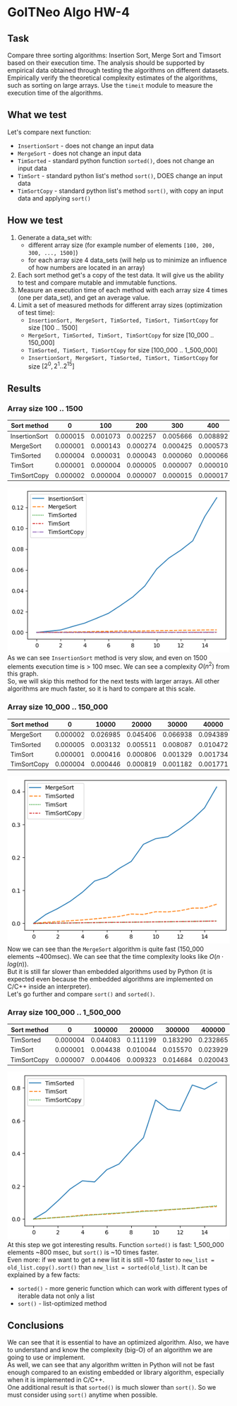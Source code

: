 # GoITNeo Algo HW-4

## Task
Compare three sorting algorithms: Insertion Sort, Merge Sort and Timsort based on their execution time. The analysis should be supported by empirical data obtained through testing the algorithms on different datasets. Empirically verify the theoretical complexity estimates of the algorithms, such as sorting on large arrays. Use the ```timeit``` module to measure the execution time of the algorithms.

## What we test
Let's compare next function:
 - ```InsertionSort``` - does not change an input data
 - ```MergeSort``` - does not change an input data
 - ```TimSorted``` - standard python function ```sorted()```, does not change an input data
 - ```TimSort``` - standard python list's method ```sort()```, DOES change an input data
 - ```TimSortCopy``` - standard python list's method ```sort()```, with copy an input data and applying ```sort()```

## How we test
1. Generate a data_set with:
    - different array size (for example number of elements ```[100, 200, 300, ..., 1500]```)
    - for each array size 4 data_sets (will help us to minimize an influence of how numbers are located in an array)
2. Each sort method get's a copy of the test data. It will give us the ability to test and compare mutable and immutable functions.
3. Measure an execution time of each method with each array size 4 times (one per data_set), and get an average value.
4. Limit a set of measured methods for different array sizes (optimization of test time):
    - ```InsertionSort, MergeSort, TimSorted, TimSort, TimSortCopy``` for size [100 .. 1500]
    - ```MergeSort, TimSorted, TimSort, TimSortCopy``` for size [10_000 .. 150_000]
    - ```TimSorted, TimSort, TimSortCopy``` for size [100_000 .. 1_500_000]
    - ```InsertionSort, MergeSort, TimSorted, TimSort, TimSortCopy``` for size $[2^{0},2^{1} .. 2^{15}]$

## Results
### Array size 100 .. 1500
|  Sort method   |    0     |   100    |   200    |   300    |   400    |   500    |   600    |   700    |   800    |   900    |   1000   |   1100   |   1200   |   1300   |   1400   |   1500   |
|----------------|----------|----------|----------|----------|----------|----------|----------|----------|----------|----------|----------|----------|----------|----------|----------|----------|
| InsertionSort  | 0.000015 | 0.001073 | 0.002257 | 0.005666 | 0.008892 | 0.013549 | 0.018383 | 0.025913 | 0.033954 | 0.044445 | 0.060831 | 0.071298 | 0.078907 | 0.087913 | 0.111291 | 0.129313 |
|   MergeSort    | 0.000001 | 0.000143 | 0.000274 | 0.000425 | 0.000573 | 0.000836 | 0.000939 | 0.001361 | 0.001221 | 0.001360 | 0.001617 | 0.001690 | 0.001975 | 0.002023 | 0.002282 | 0.002351 |
|   TimSorted    | 0.000004 | 0.000031 | 0.000043 | 0.000060 | 0.000066 | 0.000083 | 0.000097 | 0.000115 | 0.000133 | 0.000153 | 0.000170 | 0.000188 | 0.000204 | 0.000243 | 0.000245 | 0.000270 |
|    TimSort     | 0.000001 | 0.000004 | 0.000005 | 0.000007 | 0.000010 | 0.000012 | 0.000015 | 0.000018 | 0.000021 | 0.000024 | 0.000027 | 0.000030 | 0.000033 | 0.000036 | 0.000039 | 0.000054 |
|  TimSortCopy   | 0.000002 | 0.000004 | 0.000007 | 0.000015 | 0.000017 | 0.000015 | 0.000019 | 0.000019 | 0.000023 | 0.000025 | 0.000029 | 0.000031 | 0.000034 | 0.000037 | 0.000041 | 0.000043 |

![Array size 100 .. 1500](./pngs/100_1500.png)\
As we can see ```InsertionSort``` method is very slow, and even on 1500 elements execution time is > 100 msec. We can see a complexity $O(n^{2})$ from this graph.\
So, we will skip this method for the next tests with larger arrays.
All other algorithms are much faster, so it is hard to compare at this scale.

### Array size 10_000 .. 150_000
|  Sort method   |    0     |  10000   |  20000   |  30000   |  40000   |  50000   |  60000   |  70000   |  80000   |  90000   |  100000  |  110000  |  120000  |  130000  |  140000  |  150000  |
|----------------|----------|----------|----------|----------|----------|----------|----------|----------|----------|----------|----------|----------|----------|----------|----------|----------|
|   MergeSort    | 0.000002 | 0.026985 | 0.045406 | 0.066938 | 0.094389 | 0.128358 | 0.140163 | 0.166327 | 0.187816 | 0.239815 | 0.256908 | 0.262914 | 0.287541 | 0.315037 | 0.350009 | 0.413783 |
|   TimSorted    | 0.000005 | 0.003132 | 0.005511 | 0.008087 | 0.010472 | 0.013641 | 0.017148 | 0.021183 | 0.028432 | 0.027344 | 0.035219 | 0.034853 | 0.038489 | 0.046193 | 0.046675 | 0.058217 |
|    TimSort     | 0.000001 | 0.000416 | 0.000806 | 0.001329 | 0.001734 | 0.002292 | 0.002824 | 0.003130 | 0.003483 | 0.003998 | 0.004498 | 0.004846 | 0.005526 | 0.006040 | 0.006603 | 0.007188 |
|  TimSortCopy   | 0.000004 | 0.000446 | 0.000819 | 0.001182 | 0.001771 | 0.002101 | 0.002706 | 0.003124 | 0.003694 | 0.004115 | 0.004553 | 0.005075 | 0.005612 | 0.006010 | 0.006642 | 0.007023 |

![Array size 10_000 .. 150_000](./pngs/10_000__150_000.png)\
Now we can see than the ```MergeSort``` algorithm is quite fast (150_000 elements ~400msec). We can see that the time complexity looks like $O(n\cdot log(n))$.\
But it is still far slower than embedded algorithms used by Python (it is expected even because the embedded algorithms are implemented on C/C++ inside an interpreter).\
Let's go further and compare ```sort()``` and ```sorted()```.

### Array size 100_000 .. 1_500_000
|  Sort method   |    0     |  100000  |  200000  |  300000  |  400000  |  500000  |  600000  |  700000  |  800000  |  900000  | 1000000  | 1100000  | 1200000  | 1300000  | 1400000  | 1500000  |
|----------------|----------|----------|----------|----------|----------|----------|----------|----------|----------|----------|----------|----------|----------|----------|----------|----------|
|   TimSorted    | 0.000004 | 0.044083 | 0.111199 | 0.183290 | 0.232865 | 0.226259 | 0.300633 | 0.335472 | 0.419053 | 0.495675 | 0.726186 | 0.669642 | 0.659030 | 0.817069 | 0.791577 | 0.834082 |
|    TimSort     | 0.000001 | 0.004438 | 0.010044 | 0.015570 | 0.023929 | 0.027968 | 0.029667 | 0.034868 | 0.041817 | 0.049911 | 0.049315 | 0.056061 | 0.060977 | 0.065662 | 0.072821 | 0.075778 |
|  TimSortCopy   | 0.000007 | 0.004406 | 0.009323 | 0.014684 | 0.020043 | 0.025983 | 0.033175 | 0.036559 | 0.040730 | 0.045935 | 0.051365 | 0.057907 | 0.061245 | 0.065748 | 0.073148 | 0.081220 |

![Array size 100_000 .. 1_500_000](./pngs/100_000__1_500_000.png)\
At this step we got interesting results. Function ```sorted()``` is fast: 1_500_000 elements ~800 msec, but ```sort()``` is ~10 times faster.\
Even more: if we want to get a new list it is still ~10 faster to ```new_list = old_list.copy().sort()``` than ```new_list = sorted(old_list)```. It can be explained by a few facts:
 - ```sorted()``` - more generic function which can work with different types of iterable data not only a list
 - ```sort()``` - list-optimized method

## Conclusions
We can see that it is essential to have an optimized algorithm. Also, we have to understand and know the complexity (big-O) of an algorithm we are going to use or implement.\
As well, we can see that any algorithm written in Python will not be fast enough compared to an existing embedded or library algorithm, especially when it is implemented in C/C++.\
One additional result is that ```sorted()``` is much slower than ```sort()```. So we must consider using ```sort()``` anytime when possible.